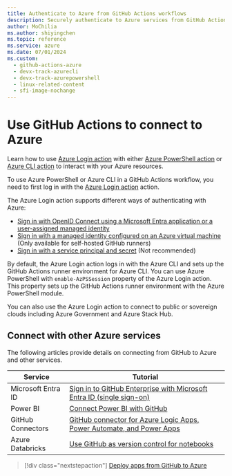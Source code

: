 ```yaml
--- 
title: Authenticate to Azure from GitHub Actions workflows
description: Securely authenticate to Azure services from GitHub Actions workflows using Azure Login action and manage your Azure resources.
author: MoChilia 
ms.author: shiyingchen 
ms.topic: reference
ms.service: azure 
ms.date: 07/01/2024
ms.custom:
  - github-actions-azure
  - devx-track-azurecli
  - devx-track-azurepowershell
  - linux-related-content
  - sfi-image-nochange
---
```


# Use GitHub Actions to connect to Azure

Learn how to use [Azure Login action](https://github.com/Azure/login) with either [Azure PowerShell action](https://github.com/Azure/PowerShell) or [Azure CLI action](https://github.com/Azure/CLI) to interact with your Azure resources.

To use Azure PowerShell or Azure CLI in a GitHub Actions workflow, you need to first log in with the [Azure Login action](https://github.com/marketplace/actions/azure-login) action.

The Azure Login action supports different ways of authenticating with Azure:

* [Sign in with OpenID Connect using a Microsoft Entra application or a user-assigned managed identity](connect-from-azure-openid-connect.md) 
* [Sign in with a managed identity configured on an Azure virtual machine](connect-from-azure-identity.md) (Only available for self-hosted GitHub runners)
* [Sign in with a service principal and secret](connect-from-azure-secret.md) (Not recommended)

By default, the Azure Login action logs in with the Azure CLI and sets up the GitHub Actions runner environment for Azure CLI. You can use Azure PowerShell with `enable-AzPSSession` property of the Azure Login action. This property sets up the GitHub Actions runner environment with the Azure PowerShell module.

You can also use the Azure Login action to connect to public or sovereign clouds including Azure Government and Azure Stack Hub.

## Connect with other Azure services

The following articles provide details on connecting from GitHub to Azure and other services.  

| Service | Tutorial |
|-|-|
| Microsoft Entra ID | [Sign in to GitHub Enterprise with Microsoft Entra ID (single sign-on)](/azure/active-directory/saas-apps/github-tutorial)
| Power BI | [Connect Power BI with GitHub](/power-bi/service-connect-to-github)
| GitHub Connectors | [GitHub connector for Azure Logic Apps, Power Automate, and Power Apps](/connectors/github/)
| Azure Databricks | [Use GitHub as version control for notebooks](/azure/databricks/notebooks/github-version-control) 

> [!div class="nextstepaction"]
> [Deploy apps from GitHub to Azure](deploy-to-azure.md)
